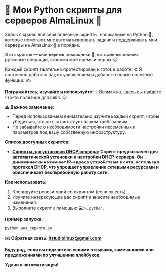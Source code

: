 # 🐍 Мои Python скрипты для серверов AlmaLinux 🐧

Здесь я храню все свои полезные скрипты, написанные на Python 🐍, которые помогают мне автоматизировать задачи и поддерживать мои серверы на AlmaLinux 🚀 в порядке. 

Эти скрипты — мои верные помощники 💪, которые выполняют рутинные операции, экономя моё время и нервы. 😌

Каждый скрипт тщательно протестирован и готов к работе. ⚙️ Я постоянно работаю над их улучшением и добавляю новые полезные функции. ✍️

**Погружайтесь, изучайте и используйте!** 💡 Возможно, здесь вы найдёте что-то полезное для себя. 😉

**⚠️ Важное замечание:**

*   Перед использованием внимательно изучите каждый скрипт, чтобы убедиться, что он соответствует вашим требованиям.
*   Не забывайте о необходимости настройки переменных и параметров под вашу собственную инфраструктуру.

**Список доступных скриптов:**

*   **[Скрипты для установки DHCP сервера:](https://github.com/Dobrov-Ryzhov/AlmaLinux_Script/blob/main/python_scripts/install_dhcp.py) Скрипт предназначен для автоматической установки и настройки DHCP-сервера. Он динамически назначает IP-адреса устройствам в сети, используя протокол DHCP, что упрощает управление сетевыми ресурсами и обеспечивает бесперебойную работу сети.**

**Как использовать:**

1.  Клонируйте репозиторий со скриптом (если он есть).
2.  Изучите интересующие вас скрипт и внесите необходимые изменения.
3.  Выполните скрипт с помощью 💻>_ `python`.
   
**Пример запуска:**

```bash
python имя_скрипта.py
```
**✉️ Обратная связь: itstudiolinux@gmail.com**

**Буду рад, если вы поделитесь своими отзывами, замечаниями или предложениями по улучшению плейбуков.**

**Удачи в автоматизации!**
